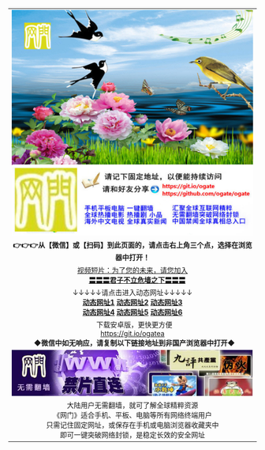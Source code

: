 <table>
  <tr>
    <td align=center><img src="https://github.com/gyhhx/image/blob/master/gy1.jpg" /></td>
  </tr>
   <tr>
  <td align=center><b>👉👉👉从【微信】或【扫码】到此页面的，请点击右上角三个点，选择在浏览器中打开！<b/>
  </tr>
   <tr>
  <td align=center>
  <a href="https://s3.ap-northeast-2.amazonaws.com/ogates/oGate.htm?c816846_2_1&from=gy">视频短片：为了您的未来，请您加入</a><br/>
      <a href="https://gyqxb.azureedge.net/ogST.aspx?from=gy"><b>〓〓〓君子不立危墙之下〓〓〓<br/></a>
      </td>
  </tr>
    <tr>
    <td align=center>↓↓↓↓↓请点击进入动态网址↓↓↓↓↓<br/>
      <b><a href="https://cdn.rawgit.com/ogate/up/master/oGates.htm?from=gy">动态网址1</a>
      <b><a href="https://gypmf.azureedge.net/oGate.htm?from=gy-2">动态网址2</a>
      <b><a href="https://s3.eu-central-1.amazonaws.com/ogatef/oGate.htm?from=gy">动态网址3</a><br/>
      <b><a href="https://s3-ap-southeast-2.amazonaws.com/ogatey/oGate.htm?from=gy">动态网址4</a>
     <b> <a href="https://s3.ap-northeast-2.amazonaws.com/ogates/oGate.htm?from=gy">动态网址5</a>
     <b> <a href="https://s3.ap-south-1.amazonaws.com/ogatem/oGate.htm?from=gy">动态网址6</a><br/>
    </td>
  </tr>
  <tr>
    <td align=center>
      下载安卓版，更快更方便  <br/> 
      <a href="https://raw.githubusercontent.com/ogate/up/master/ogate.apk">https://git.io/ogatea</a><br/>
    <b/>◆微信中如无响应，请复制以下链接地址到非国产浏览器中打开◆<br/>
    </td>
  </tr>
  <tr>
    <td align=center><img src="https://github.com/gyhhx/image/blob/master/ogate-c.JPG" /></td>
  </tr>
  <tr>
    <td align=center>
大陆用户无需翻墙，就可了解全球精粹资源<br/>
《网门》适合手机、平板、电脑等所有网络终端用户<br/>
只需记住固定网址，或保存在手机或电脑浏览器收藏夹中<br/>
即可一键突破网络封锁，是稳定长效的安全网址<br/>
</td>
  </tr>
</table>    
